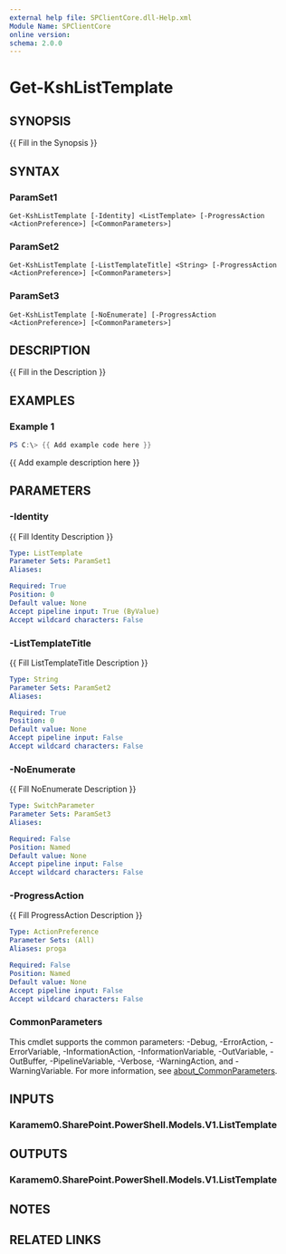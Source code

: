 ```yaml
---
external help file: SPClientCore.dll-Help.xml
Module Name: SPClientCore
online version:
schema: 2.0.0
---
```


# Get-KshListTemplate

## SYNOPSIS
{{ Fill in the Synopsis }}

## SYNTAX

### ParamSet1
```
Get-KshListTemplate [-Identity] <ListTemplate> [-ProgressAction <ActionPreference>] [<CommonParameters>]
```

### ParamSet2
```
Get-KshListTemplate [-ListTemplateTitle] <String> [-ProgressAction <ActionPreference>] [<CommonParameters>]
```

### ParamSet3
```
Get-KshListTemplate [-NoEnumerate] [-ProgressAction <ActionPreference>] [<CommonParameters>]
```

## DESCRIPTION
{{ Fill in the Description }}

## EXAMPLES

### Example 1
```powershell
PS C:\> {{ Add example code here }}
```

{{ Add example description here }}

## PARAMETERS

### -Identity
{{ Fill Identity Description }}

```yaml
Type: ListTemplate
Parameter Sets: ParamSet1
Aliases:

Required: True
Position: 0
Default value: None
Accept pipeline input: True (ByValue)
Accept wildcard characters: False
```

### -ListTemplateTitle
{{ Fill ListTemplateTitle Description }}

```yaml
Type: String
Parameter Sets: ParamSet2
Aliases:

Required: True
Position: 0
Default value: None
Accept pipeline input: False
Accept wildcard characters: False
```

### -NoEnumerate
{{ Fill NoEnumerate Description }}

```yaml
Type: SwitchParameter
Parameter Sets: ParamSet3
Aliases:

Required: False
Position: Named
Default value: None
Accept pipeline input: False
Accept wildcard characters: False
```

### -ProgressAction
{{ Fill ProgressAction Description }}

```yaml
Type: ActionPreference
Parameter Sets: (All)
Aliases: proga

Required: False
Position: Named
Default value: None
Accept pipeline input: False
Accept wildcard characters: False
```

### CommonParameters
This cmdlet supports the common parameters: -Debug, -ErrorAction, -ErrorVariable, -InformationAction, -InformationVariable, -OutVariable, -OutBuffer, -PipelineVariable, -Verbose, -WarningAction, and -WarningVariable. For more information, see [about_CommonParameters](http://go.microsoft.com/fwlink/?LinkID=113216).

## INPUTS

### Karamem0.SharePoint.PowerShell.Models.V1.ListTemplate
## OUTPUTS

### Karamem0.SharePoint.PowerShell.Models.V1.ListTemplate
## NOTES

## RELATED LINKS

